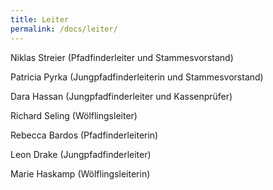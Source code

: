 ```yaml
---
title: Leiter
permalink: /docs/leiter/
---
```




Niklas Streier (Pfadfinderleiter und Stammesvorstand)

Patricia Pyrka (Jungpfadfinderleiterin und Stammesvorstand)

Dara Hassan (Jungpfadfinderleiter und Kassenprüfer)

Richard Seling (Wölflingsleiter)

Rebecca Bardos (Pfadfinderleiterin)

Leon Drake (Jungpfadfinderleiter)

Marie Haskamp (Wölflingsleiterin)
